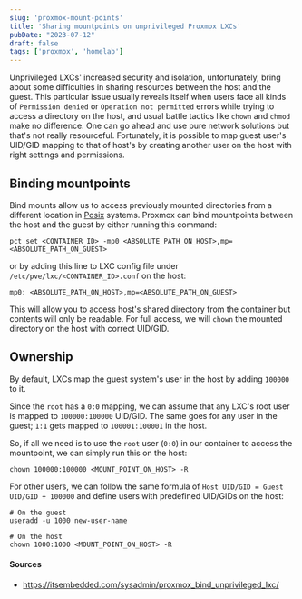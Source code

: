 ```yaml
---
slug: 'proxmox-mount-points'
title: 'Sharing mountpoints on unprivileged Proxmox LXCs'
pubDate: "2023-07-12"
draft: false
tags: ['proxmox', 'homelab']
---
```


Unprivileged LXCs' increased security and isolation, unfortunately, bring about some difficulties in sharing resources between the host and the guest. This particular issue usually reveals itself when users face all kinds of `Permission denied` or `Operation not permitted` errors while trying to access a directory on the host, and usual battle tactics like `chown` and `chmod` make no difference. One can go ahead and use pure network solutions but that's not really resourceful. Fortunately, it is possible to map guest user's UID/GID mapping to that of host's by creating another user on the host with right settings and permissions.

## Binding mountpoints

Bind mounts allow us to access previously mounted directories from a different location in [Posix](https://en.wikipedia.org/wiki/POSIX) systems. Proxmox can bind mountpoints between the host and the guest by either running this command:


```
pct set <CONTAINER_ID> -mp0 <ABSOLUTE_PATH_ON_HOST>,mp=<ABSOLUTE_PATH_ON_GUEST>
```

or by adding this line to LXC config file under `/etc/pve/lxc/<CONTAINER_ID>.conf` on the host:

```
mp0: <ABSOLUTE_PATH_ON_HOST>,mp=<ABSOLUTE_PATH_ON_GUEST>
```

This will allow you to access host's shared directory from the container but contents will only be readable. For full access, we will `chown` the mounted directory on the host with correct UID/GID.

## Ownership

By default, LXCs map the guest system's user in the host by adding `100000` to it.

Since the `root` has a `0:0` mapping, we can assume that any LXC's root user is mapped to `100000:100000` UID/GID. The same goes for any user in the guest; `1:1` gets mapped to `100001:100001` in the host.

So, if all we need is to use the `root` user (`0:0`) in our container to access the mountpoint, we can simply run this on the host:

```
chown 100000:100000 <MOUNT_POINT_ON_HOST> -R
```

For other users, we can follow the same formula of `Host UID/GID = Guest UID/GID + 100000` and define users with predefined UID/GIDs on the host:

```
# On the guest
useradd -u 1000 new-user-name
```

```
# On the host
chown 1000:1000 <MOUNT_POINT_ON_HOST> -R
```
#### Sources

- https://itsembedded.com/sysadmin/proxmox_bind_unprivileged_lxc/
